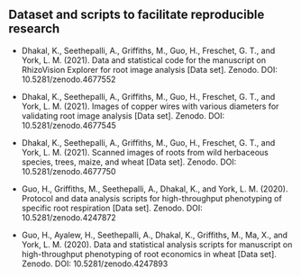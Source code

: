 ## Dataset and scripts to facilitate reproducible research 


- Dhakal, K., Seethepalli, A., Griffiths, M., Guo, H., Freschet, G. T., and York, L. M. (2021). Data and statistical code for the manuscript on RhizoVision Explorer for root image analysis [Data set]. Zenodo. DOI: 10.5281/zenodo.4677552

- Dhakal, K., Seethepalli, A., Griffiths, M., Guo, H., Freschet, G. T., and York, L. M. (2021). Images of copper wires with various diameters for validating root image analysis [Data set]. Zenodo. DOI: 10.5281/zenodo.4677545

- Dhakal, K., Seethepalli, A., Griffiths, M., Guo, H., Freschet, G. T., and York, L. M. (2021). Scanned images of roots from wild herbaceous species, trees, maize, and wheat [Data set]. Zenodo. DOI: 10.5281/zenodo.4677750

- Guo, H., Griffiths, M., Seethepalli, A., Dhakal, K., and York, L. M. (2020). Protocol and data analysis scripts for high-throughput phenotyping of specific root respiration [Data set]. Zenodo. DOI: 10.5281/zenodo.4247872

- Guo, H., Ayalew, H., Seethepalli, A., Dhakal, K., Griffiths, M., Ma, X., and York, L. M. (2020). Data and statistical analysis scripts for manuscript on high-throughput phenotyping of root economics in wheat [Data set]. Zenodo. DOI: 10.5281/zenodo.4247893
